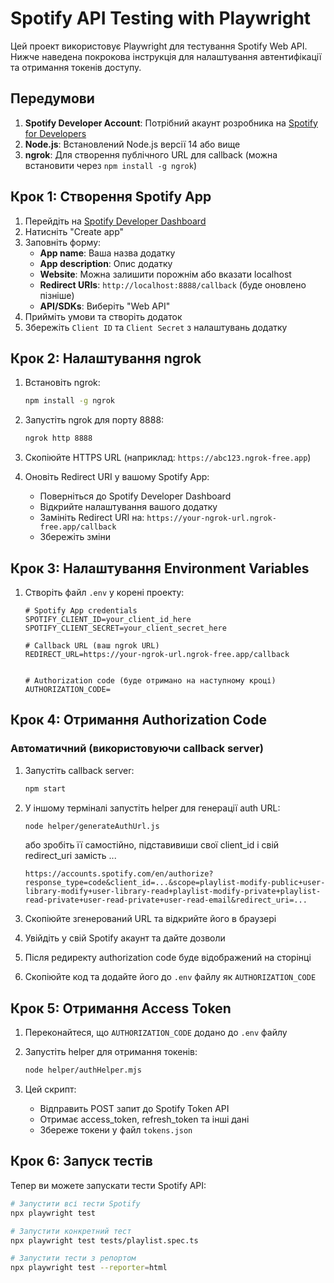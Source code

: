 # Spotify API Testing with Playwright

Цей проект використовує Playwright для тестування Spotify Web API. Нижче наведена покрокова інструкція для налаштування автентифікації та отримання токенів доступу.

## Передумови

1. **Spotify Developer Account**: Потрібний акаунт розробника на [Spotify for Developers](https://developer.spotify.com/)
2. **Node.js**: Встановлений Node.js версії 14 або вище
3. **ngrok**: Для створення публічного URL для callback (можна встановити через `npm install -g ngrok`)

## Крок 1: Створення Spotify App

1. Перейдіть на [Spotify Developer Dashboard](https://developer.spotify.com/dashboard)
2. Натисніть "Create app"
3. Заповніть форму:
   - **App name**: Ваша назва додатку
   - **App description**: Опис додатку
   - **Website**: Можна залишити порожнім або вказати localhost
   - **Redirect URIs**: `http://localhost:8888/callback` (буде оновлено пізніше)
   - **API/SDKs**: Виберіть "Web API"
4. Прийміть умови та створіть додаток
5. Збережіть `Client ID` та `Client Secret` з налаштувань додатку

## Крок 2: Налаштування ngrok

1. Встановіть ngrok:

   ```bash
   npm install -g ngrok
   ```

2. Запустіть ngrok для порту 8888:

   ```bash
   ngrok http 8888
   ```

3. Скопіюйте HTTPS URL (наприклад: `https://abc123.ngrok-free.app`)

4. Оновіть Redirect URI у вашому Spotify App:
   - Поверніться до Spotify Developer Dashboard
   - Відкрийте налаштування вашого додатку
   - Замініть Redirect URI на: `https://your-ngrok-url.ngrok-free.app/callback`
   - Збережіть зміни

## Крок 3: Налаштування Environment Variables

1. Створіть файл `.env` у корені проекту:

   ```env
   # Spotify App credentials
   SPOTIFY_CLIENT_ID=your_client_id_here
   SPOTIFY_CLIENT_SECRET=your_client_secret_here

   # Callback URL (ваш ngrok URL)
   REDIRECT_URL=https://your-ngrok-url.ngrok-free.app/callback


   # Authorization code (буде отримано на наступному кроці)
   AUTHORIZATION_CODE=
   ```

## Крок 4: Отримання Authorization Code

### Автоматичний (використовуючи callback server)

1. Запустіть callback server:

   ```bash
   npm start
   ```

2. У іншому терміналі запустіть helper для генерації auth URL:

   ```bash
   node helper/generateAuthUrl.js
   ```

   або зробіть її самостійно, підставивиши свої client_id і свій redirect_uri замість ...

   ```
   https://accounts.spotify.com/en/authorize?response_type=code&client_id=...&scope=playlist-modify-public+user-library-modify+user-library-read+playlist-modify-private+playlist-read-private+user-read-private+user-read-email&redirect_uri=...
   ```

3. Скопіюйте згенерований URL та відкрийте його в браузері
4. Увійдіть у свій Spotify акаунт та дайте дозволи
5. Після редиректу authorization code буде відображений на сторінці
6. Скопіюйте код та додайте його до `.env` файлу як `AUTHORIZATION_CODE`

## Крок 5: Отримання Access Token

1. Переконайтеся, що `AUTHORIZATION_CODE` додано до `.env` файлу
2. Запустіть helper для отримання токенів:

   ```bash
   node helper/authHelper.mjs
   ```

3. Цей скрипт:
   - Відправить POST запит до Spotify Token API
   - Отримає access_token, refresh_token та інші дані
   - Збереже токени у файл `tokens.json`

## Крок 6: Запуск тестів

Тепер ви можете запускати тести Spotify API:

```bash
# Запустити всі тести Spotify
npx playwright test

# Запустити конкретний тест
npx playwright test tests/playlist.spec.ts

# Запустити тести з репортом
npx playwright test --reporter=html
```
